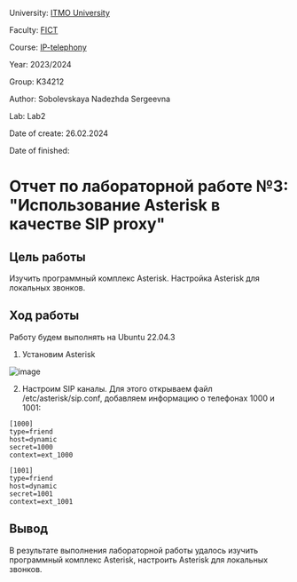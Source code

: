 University: [ITMO University](https://itmo.ru/ru/)

Faculty: [FICT](https://fict.itmo.ru)

Course: [IP-telephony](https://github.com/itmo-ict-faculty/ip-telephony)

Year: 2023/2024

Group: K34212

Author: Sobolevskaya Nadezhda Sergeevna

Lab: Lab2

Date of create: 26.02.2024

Date of finished: 

# Отчет по лабораторной работе №3: "Использование Asterisk в качестве SIP proxy"

## Цель работы
Изучить программный комплекс Asterisk. Настройка Asterisk для локальных звонков.

## Ход работы

Работу будем выполнять на Ubuntu 22.04.3

1. Установим Asterisk

![image](https://github.com/NadiaSob/2023_2024-ip-telephony-k34212-sobolevskaya-n-s/assets/43678322/2cd817fb-4aa1-4fc5-be45-3ee4c3f12eb2)

2. Настроим SIP каналы. Для этого открываем файл /etc/asterisk/sip.conf, добавляем информацию о телефонах 1000 и 1001:

```
[1000]
type=friend
host=dynamic
secret=1000
context=ext_1000

[1001]
type=friend
host=dynamic
secret=1001
context=ext_1001
```
 


## Вывод
В результате выполнения лабораторной работы удалось изучить программный комплекс Asterisk, настроить Asterisk для локальных звонков.
